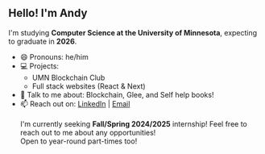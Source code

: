 ## Hello! I'm Andy

I'm studying **Computer Science at the University of Minnesota**, expecting to graduate in **2026**.

- 😄 Pronouns: he/him
- 💻 Projects:
  - UMN Blockchain Club
  - Full stack websites (React & Next)
- 💬 Talk to me about: Blockchain, Glee, and Self help books!
- 📫 Reach out on: [LinkedIn](https://www.linkedin.com/in/andy-li-olafnub/) | [Email](mailto:li002488@umn.edu) <br><br>
I'm currently seeking **Fall/Spring 2024/2025** internship! Feel free to reach out to me about any opportunities! <br>Open to year-round part-times too!
